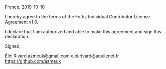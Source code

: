 France, 2019-10-10

I hereby agree to the terms of the Fothz Individual Contributor License
Agreement v1.0.

I declare that I am authorized and able to make this agreement and sign this
declaration.

Signed,

Éloi Rivard azmeuk@gmail.com eloi.rivard@aquilenet.fr https://github.com/azmeuk
